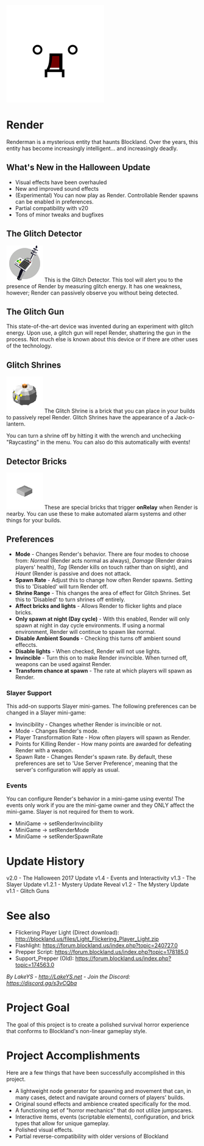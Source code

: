 ![Face](https://github.com/LakeYS/blockland-render/blob/master/asciiTerror.png)

# Render
Renderman is a mysterious entity that haunts Blockland. Over the years, this entity has become increasingly intelligent... and increasingly deadly.

## What's New in the Halloween Update
- Visual effects have been overhauled
- New and improved sound effects
- (Experimental) You can now play as Render. Controllable Render spawns can be enabled in preferences.
- Partial compatibility with v20
- Tons of minor tweaks and bugfixes

## The Glitch Detector
![DetectorImg](https://raw.githubusercontent.com/LakeYS/blockland-render/master/Support_Render/models/Icon_detector.png)
This is the Glitch Detector. This tool will alert you to the presence of Render by measuring glitch energy. It has one weakness, however; Render can passively observe you without being detected.

## The Glitch Gun
This state-of-the-art device was invented during an experiment with glitch energy. Upon use, a glitch gun will repel Render, shattering the gun in the process. Not much else is known about this device or if there are other uses of the technology.

## Glitch Shrines
![Shrine Brick Image](https://raw.githubusercontent.com/LakeYS/blockland-render/master/Support_Render/Glitch%20Shrine.png)
The Glitch Shrine is a brick that you can place in your builds to passively repel Render. Glitch Shrines have the appearance of a Jack-o-lantern.

You can turn a shrine off by hitting it with the wrench and unchecking "Raycasting" in the menu. You can also do this automatically with events!

## Detector Bricks
![Detector Brick Image](https://raw.githubusercontent.com/LakeYS/blockland-render/master/1x1F.png)
These are special bricks that trigger **onRelay** when Render is nearby. You can use these to make automated alarm systems and other things for your builds.

## Preferences
- **Mode** - Changes Render's behavior. There are four modes to choose from: *Normal* (Render acts normal as always), *Damage* (Render drains players' health), *Tag* (Render kills on touch rather than on sight), and *Haunt* (Render is passive and does not attack.
- **Spawn Rate** - Adjust this to change how often Render spawns. Setting this to 'Disabled' will turn Render off.
- **Shrine Range** - This changes the area of effect for Glitch Shrines. Set this to 'Disabled' to turn shrines off entirely.
- **Affect bricks and lights** - Allows Render to flicker lights and place bricks.
- **Only spawn at night (Day cycle)** - With this enabled, Render will only spawn at night in day cycle environments. If using a normal environment, Render will continue to spawn like normal.
- **Disable Ambient Sounds** - Checking this turns off ambient sound effeccts.
- **Disable lights** - When checked, Render will not use lights.
- **Invincible** - Turn this on to make Render invincible. When turned off, weapons can be used against Render.
- **Transform chance at spawn** - The rate at which players will spawn as Render.

### Slayer Support
This add-on supports Slayer mini-games. The following preferences can be changed in a Slayer mini-game:
- Invincibility - Changes whether Render is invincible or not.
- Mode - Changes Render's mode.
- Player Transformation Rate - How often players will spawn as Render.
- Points for Killing Render - How many points are awarded for defeating Render with a weapon.
- Spawn Rate - Changes Render's spawn rate.
By default, these preferences are set to 'Use Server Preference', meaning that the server's configuration will apply as usual.

### Events
You can configure Render's behavior in a mini-game using events! The events only work if you are the mini-game owner and they ONLY affect the mini-game. Slayer is not required for them to work.
- MiniGame -> setRenderInvincibility
- MiniGame -> setRenderMode
- MiniGame -> setRenderSpawnRate

# Update History
v2.0 - The Halloween 2017 Update
v1.4 - Events and Interactivity
v1.3 - The Slayer Update
v1.2.1 - Mystery Update Reveal
v1.2 - The Mystery Update
v1.1 - Glitch Guns

# See also
- Flickering Player Light (Direct download): http://blockland.us/files/Light_Flickering_Player_Light.zip
- Flashlight: https://forum.blockland.us/index.php?topic=240727.0
- Prepper Script: https://forum.blockland.us/index.php?topic=178185.0
- Support_Prepper (Old): https://forum.blockland.us/index.php?topic=174563.0

*By LakeYS - http://LakeYS.net - Join the Discord: https://discord.gg/s3vCQba*


# Project Goal
The goal of this project is to create a polished survival horror experience that conforms to Blockland's non-linear gameplay style.

# Project Accomplishments
Here are a few things that have been successfully accomplished in this project.
- A lightweight node generator for spawning and movement that can, in many cases, detect and navigate around corners of players' builds.
- Original sound effects and ambience created specifically for the mod.
- A functioning set of "horror mechanics" that do not utilize jumpscares.
- Interactive items, events (scriptable elements), configuration, and brick types that allow for unique gameplay.
- Polished visual effects.
- Partial reverse-compatibility with older versions of Blockland
